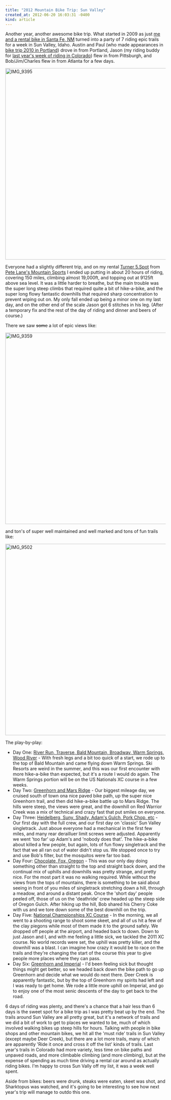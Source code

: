 ```yaml
---
title: "2012 Mountain Bike Trip: Sun Valley"
created_at: 2012-06-20 16:03:31 -0400
kind: article
---
```

Another year, another awesome bike trip.  What started in 2009 as just <a href="http://ckdake.com/content/2009/mountain-biking-in-santa-fe.html">me and a rental bike in Santa Fe, NM</a> turned into a party of 7 riding epic trails for a week in Sun Valley, Idaho.  Austin and Paul (who made appearances in <a href="http://ckdake.com/content/2010/road-biking-in-portland-or.html">bike trip 2010 in Portland</a>) drove in from Portland,  Jason (my riding buddy for <a href="http://ckdake.com/content/2011/mountain-biking-in-colorado.html ">last year's week of riding in Colorado</a>) flew in from Pittsburgh, and Bob/Jim/Charles flew in from Atlanta for a few days.

<a href="https://www.flickr.com/photos/ckdake/14584146173" title="IMG_9395 by Chris Kelly, on Flickr"><img src="https://farm4.staticflickr.com/3851/14584146173_8aef8c6855_c.jpg" width="800" height="600" alt="IMG_9395"></a>

Everyone had a slightly different trip, and on my rental <a href="http://www.turnerbikes.com/turner-bike-models/fivespot ">Turner 5.Spot</a> from <a href="http://www.sunvalley.com/instruction-rentals/bike-rentals/">Pete Lane's Mountain Sports</a> I ended up putting in about 20 hours of riding, covering 150 miles, climbing almost 19,000ft, and topping out at 9125ft above sea level. It was a little harder to breathe, but the main trouble was the super long steep climbs that required quite a bit of hike-a-bike, and the super long flowy fantastic downhills that required sharp concentration to prevent wiping out on. My only fall ended up being a minor one on my last day, and on the other end of the scale Jason got 6 stitches in his leg. (After a temporary fix and the rest of the day of riding and dinner and beers of course.)

There we saw <strike>some</strike> a lot of epic views like:

<a href="https://www.flickr.com/photos/ckdake/14564012655" title="IMG_9359 by Chris Kelly, on Flickr"><img src="https://farm6.staticflickr.com/5553/14564012655_b62b1790f8_c.jpg" width="800" height="600" alt="IMG_9359"></a>

and ton's of super well maintained and well marked and tons of fun trails like:

<a href="https://www.flickr.com/photos/ckdake/14584273443" title="IMG_9502 by Chris Kelly, on Flickr"><img src="https://farm3.staticflickr.com/2924/14584273443_f3aee1dd7f_c.jpg" width="800" height="600" alt="IMG_9502"></a>

The play-by-play:

<ul>
<li>Day One: <a href="http://app.strava.com/rides/10770756">River Run, Traverse, Bald Mountain, Broadway, Warm Springs, Wood River</a> - With fresh legs and a bit too quick of a start, we rode up to the top of Bald Mountain and came flying down Warm Springs. Ski Resorts are weird in the summer, and this was our first encounter with more hike-a-bike than expected, but it's a route I would do again. The Warm Springs portion will be on the US Nationals XC course in a few weeks.</li>
<li>Day Two: <a href="http://app.strava.com/rides/10833314">Greenhorn and Mars Ridge</a> - Our biggest mileage day, we cruised south of town ona nice paved bike path, up the super nice Greenhorn trail, and then did hike-a-bike battle up to Mars Ridge. The hills were steep, the views were great, and the downhill on Red Warrior Creek was a mix of technical and crazy fast that put smiles on everyone. </li>
<li>Day Three: <a href="http://app.strava.com/rides/10900417">Heidelberg, Suny, Shady, Adam's Gulch, Pork Chop, etc</a> - Our first day with the full crew, and our first day on 'classic' Sun Valley singletrack. Just aboue everyone had a mechanical in the first few miles, and many rear derailluer limit screws were adjusted. Apparently we went 'too far' up Adam's and 'nobody does that'. The hike-a-bike about killed a few people, but again, lots of fun flowy singletrack and the fact that we all ran out of water didn't stop us. We stopped once to try and use Bob's filter, but the mosquitos were far too bad.</li>
<li>Day Four: <a href="http://app.strava.com/rides/10978613">Chocolate, Fox, Oregon</a> - This was our only day doing something other than straight to the top and straight back down, and the continual mix of uphills and downhills was pretty strange, and pretty nice.  For the most part it was no walking required.  While without the views from the tops of mountains, there is something to be said about seeing in front of you miles of singletrack stretching down a hill, through a meadow, and around a distant peak. Once the 'short day' people peeled off, those of us on the 'deathride' crew headed up the steep side of Oregon Gulch. After hiking up the hill, Bob shared his Cherry Coke with us and we tore down some of the best downhill on the trip. </li>
<li>Day Five: <a href="http://app.strava.com/rides/11074161">National Championships XC Course</a> - In the morning, we all went to a shooting range to shoot some skeet, and all of us hit a few of the clay piegons while most of them made it to the ground safely.  We dropped off people at the airport, and headed back to down. Down to just Jason and I, and with me feeling a little sick, we tackled the 2011 XC course. No world records were set, the uphill was pretty killer, and the downhill was a blast. I can imagine how crazy it would be to race on the trails and they're changing the start of the course this year to give people more places where they can pass.</li>
<li>Day Six: <a href="http://app.strava.com/rides/11150880">Greenhorn and Imperial</a> - I'd been feeling sick but thought things might get better, so we headed back down the bike path to go up Greenhorn and decide what we would do next there. Deer Creek is apparently fantastic, but by the top of Greenhorn my spirits had left and I was ready to get home. We rode a little more uphill on Imperial, and go to enjoy one of the most senic descents of the day to get back to the road. </li>
</ul>

6 days of riding was plenty, and there's a chance that a hair less than 6 days is the sweet spot for a bike trip as I was pretty beat up by the end. The trails around Sun Valley are all pretty great, but it's a network of trails and we did a bit of work to get to places we wanted to be, much of which involved walking bikes up steep hills for hours. Talking with people in bike shops and other mountain bikes, we hit all the 'must ride' trails in Sun Valley (except maybe Deer Creek), but there are a lot more trails, many of which are apparently 'Ride it once and cross it off the list' kinds of trails.  Last year's trails in Colorado had more variety, less time on bike paths and unpaved roads, and more climbable climbing (and more climbing),  but at the expense of spending as much time driving a rental car around as actually riding bikes.  I'm happy to cross Sun Vally off my list, it was a week well spent.

Aside from bikes: beers were drunk, steaks were eaten, skeet was shot, and Sharktopus was watched, and it's going to be interesting to see how next year's trip will manage to outdo this one.
<!--break-->
